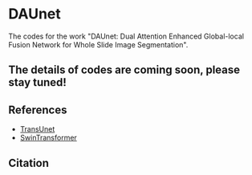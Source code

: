 # DAUnet
The codes for the work "DAUnet: Dual Attention Enhanced Global-local Fusion Network for Whole Slide Image Segmentation".

## The details of codes are coming soon, please stay tuned!

## References
* [TransUnet](https://github.com/Beckschen/TransUNet)
* [SwinTransformer](https://github.com/microsoft/Swin-Transformer)

## Citation